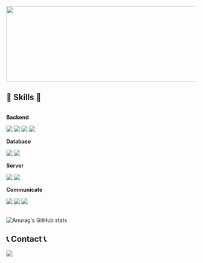 <a href="https://github.com/devxb/gitanimals">
  <img src="https://render.gitanimals.org/lines/{seuthootDev}?pet-id=1" width="1000" height="200"/>
</a>


## 🔨 Skills 🔨
<div style="display:flex; flex-direction:column; align-items:flex-start;">
    <!-- Backend -->
    <p><strong>Backend</strong></p>
    <div>
        <img src="https://img.shields.io/badge/Java-007396?style=for-the-badge&logo=Java&logoColor=white"> 
        <img src="https://img.shields.io/badge/python-3776AB?style=for-the-badge&logo=python&logoColor=white"> 
        <img src="https://img.shields.io/badge/Spring Boot-6DB33F?style=for-the-badge&logo=spring boot&logoColor=white"> 
        <img src="https://img.shields.io/badge/Django-092E20?style=for-the-badge&logo=Django&logoColor=white"> 
    </div>
    <!-- Database -->
    <p><strong>Database</strong></p>
    <div> 
        <img src="https://img.shields.io/badge/mysql-4479A1?style=for-the-badge&logo=mysql&logoColor=white"> 
        <img src="https://img.shields.io/badge/mongodb-47A248?style=for-the-badge&logo=mysql&logoColor=white"> 
    </div>
    <!-- Server -->
    <p><strong>Server</strong></p>
    <div>
        <img src="https://img.shields.io/badge/Amazon AWS-232F3E?style=for-the-badge&logo=amazon aws&logoColor=white"> 
        <img src="https://img.shields.io/badge/Redis-DC382D?style=for-the-badge&logo=redis&logoColor=white"> 
    </div>
    <!-- Communicate -->
    <p><strong>Communicate</strong></p>
    <div>
        <img src="https://img.shields.io/badge/Git-F05032?style=for-the-badge&logo=git&logoColor=white"> 
        <img src="https://img.shields.io/badge/Slack-4A154B?style=for-the-badge&logo=slack&logoColor=white">
        <img src="https://img.shields.io/badge/Jira-0052CC?style=for-the-badge&logo=jira&logoColor=white">
    </div>
    <br>
</div>

![Anurag's GitHub stats](https://github-readme-stats.vercel.app/api?username=Jjiggu&show_icons=true&theme=radical&count_private=true)


## 📞 Contact 📞
<div style="display:flex; flex-direction:row;">
    <a href="mailto:zh122960@gmail.com">
        <img src="https://img.shields.io/badge/zh122960@gmail.com-EA4335?style=for-the-badge&logo=Gmail&logoColor=white"> 
    </a>
